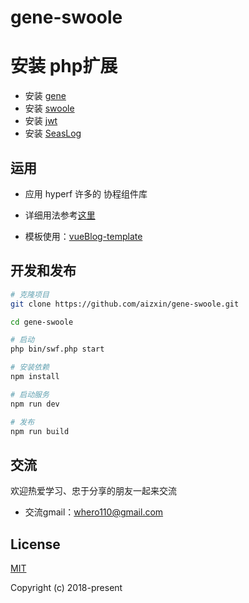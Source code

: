 # gene-swoole

# 安装 php扩展
  - 安装 [gene](https://github.com/sasou/gene-for-php7)
  - 安装 [swoole](https://github.com/swoole/swoole-src)
  - 安装 [jwt](https://github.com/cdoco/php-jwt.git)
  - 安装 [SeasLog](https://github.com/SeasX/SeasLog)

## 运用
  - 应用 hyperf 许多的 协程组件库
  - 详细用法参考[这里](https://doc.hyperf.io/#/zh/awesome-components)

  - 模板使用：[vueBlog-template](https://github.com/uncleLian/vueBlog-template)

## 开发和发布
```bash
# 克隆项目
git clone https://github.com/aizxin/gene-swoole.git

cd gene-swoole

# 启动
php bin/swf.php start

# 安装依赖
npm install

# 启动服务
npm run dev

# 发布
npm run build

```

## 交流
欢迎热爱学习、忠于分享的朋友一起来交流
- 交流gmail：whero110@gmail.com

## License
[MIT](http://opensource.org/licenses/MIT)

Copyright (c) 2018-present
